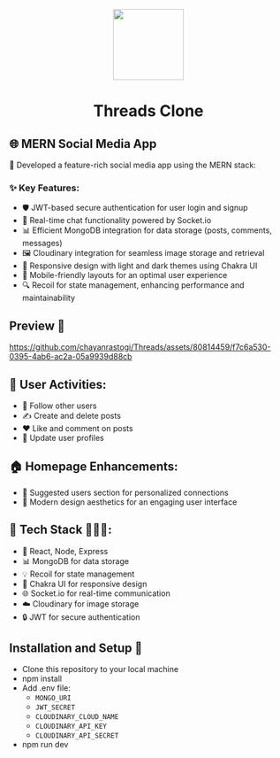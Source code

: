 <div align=center>
  
<img src="https://www.edigitalagency.com.au/wp-content/uploads/Threads-app-logo-white-png-transparent.png" height="128">

<h1 align=center>Threads Clone</h1>

</div>

## 🌐 MERN Social Media App
🚀 Developed a feature-rich social media app using the MERN stack:

### ✨ Key Features:

- 🛡️ JWT-based secure authentication for user login and signup
- 🔄 Real-time chat functionality powered by Socket.io
- 📊 Efficient MongoDB integration for data storage (posts, comments, messages)
- 🖼️ Cloudinary integration for seamless image storage and retrieval
- 🎨 Responsive design with light and dark themes using Chakra UI
- 📱 Mobile-friendly layouts for an optimal user experience
- 🔍 Recoil for state management, enhancing performance and maintainability

## Preview 👀

https://github.com/chayanrastogi/Threads/assets/80814459/f7c6a530-0395-4ab6-ac2a-05a9939d88cb

## 🌈 User Activities:

- 🤝 Follow other users
- ✍️ Create and delete posts
- ❤️ Like and comment on posts
- 📝 Update user profiles

## 🏠 Homepage Enhancements:

- 🧩 Suggested users section for personalized connections
- 🎉 Modern design aesthetics for an engaging user interface

## 🔧 Tech Stack 👩🏻‍💻:

- 🔄 React, Node, Express
- 📊 MongoDB for data storage
- 💡 Recoil for state management
- 🎨 Chakra UI for responsive design
- 🌐 Socket.io for real-time communication
- ☁️ Cloudinary for image storage
- 🔒 JWT for secure authentication

## Installation and Setup 🚀
- Clone this repository to your local machine
- npm install
- Add .env file:
    - `MONGO_URI`
    - `JWT_SECRET`
    - `CLOUDINARY_CLOUD_NAME`
    - `CLOUDINARY_API_KEY`
    - `CLOUDINARY_API_SECRET`
- npm run dev
